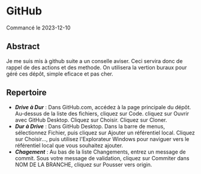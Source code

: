 # GitHub
Commancé le 2023-12-10
## Abstract
Je me suis mis à github suite a un conselle aviser.
Ceci servira donc de rappel de des actions et des methode.
On utilisera la vertion buraux pour géré ces dépôt, simple eficace et pas cher.
## Repertoire
- ***Drive à Dur*** : Dans GitHub.com, accédez à la page principale du dépôt. Au-dessus de la liste des fichiers, cliquez sur Code.  cliquez sur Ouvrir avec GitHub Desktop. Cliquez sur Choisir. Cliquez sur Cloner.
- ***Dur à Drive*** : Dans GitHub Desktop. Dans la barre de menus, sélectionnez Fichier, puis cliquez sur Ajouter un référentiel local. Cliquez sur Choisir..., puis utilisez l'Explorateur Windows pour naviguer vers le référentiel local que vous souhaitez ajouter.
- ***Chagement*** : Au bas de la liste Changements, entrez un message de commit. Sous votre message de validation, cliquez sur Commiter dans NOM DE LA BRANCHE, cliquez sur Pousser vers origin.
